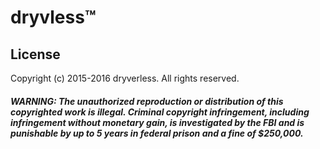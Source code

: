 ﻿# dryvless™

## License
Copyright (c) 2015-2016 dryverless. All rights reserved.

##### WARNING: The unauthorized reproduction or distribution of this copyrighted work is illegal. Criminal copyright infringement, including infringement without monetary gain, is investigated by the FBI and is punishable by up to 5 years in federal prison and a fine of $250,000.
